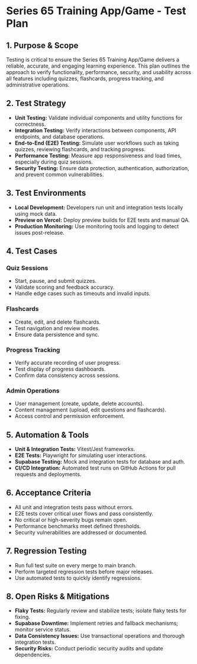 # Series 65 Training App/Game - Test Plan

## 1. Purpose & Scope
Testing is critical to ensure the Series 65 Training App/Game delivers a reliable, accurate, and engaging learning experience. This plan outlines the approach to verify functionality, performance, security, and usability across all features including quizzes, flashcards, progress tracking, and administrative operations.

## 2. Test Strategy
- **Unit Testing:** Validate individual components and utility functions for correctness.
- **Integration Testing:** Verify interactions between components, API endpoints, and database operations.
- **End-to-End (E2E) Testing:** Simulate user workflows such as taking quizzes, reviewing flashcards, and tracking progress.
- **Performance Testing:** Measure app responsiveness and load times, especially during quiz sessions.
- **Security Testing:** Ensure data protection, authentication, authorization, and prevent common vulnerabilities.

## 3. Test Environments
- **Local Development:** Developers run unit and integration tests locally using mock data.
- **Preview on Vercel:** Deploy preview builds for E2E tests and manual QA.
- **Production Monitoring:** Use monitoring tools and logging to detect issues post-release.

## 4. Test Cases
### Quiz Sessions
- Start, pause, and submit quizzes.
- Validate scoring and feedback accuracy.
- Handle edge cases such as timeouts and invalid inputs.

### Flashcards
- Create, edit, and delete flashcards.
- Test navigation and review modes.
- Ensure data persistence and sync.

### Progress Tracking
- Verify accurate recording of user progress.
- Test display of progress dashboards.
- Confirm data consistency across sessions.

### Admin Operations
- User management (create, update, delete accounts).
- Content management (upload, edit questions and flashcards).
- Access control and permission enforcement.

## 5. Automation & Tools
- **Unit & Integration Tests:** Vitest/Jest frameworks.
- **E2E Tests:** Playwright for simulating user interactions.
- **Supabase Testing:** Mock and integration tests for database and auth.
- **CI/CD Integration:** Automated test runs on GitHub Actions for pull requests and deployments.

## 6. Acceptance Criteria
- All unit and integration tests pass without errors.
- E2E tests cover critical user flows and pass consistently.
- No critical or high-severity bugs remain open.
- Performance benchmarks meet defined thresholds.
- Security vulnerabilities are addressed or documented.

## 7. Regression Testing
- Run full test suite on every merge to main branch.
- Perform targeted regression tests before major releases.
- Use automated tests to quickly identify regressions.

## 8. Open Risks & Mitigations
- **Flaky Tests:** Regularly review and stabilize tests; isolate flaky tests for fixing.
- **Supabase Downtime:** Implement retries and fallback mechanisms; monitor service status.
- **Data Consistency Issues:** Use transactional operations and thorough integration tests.
- **Security Risks:** Conduct periodic security audits and update dependencies.
